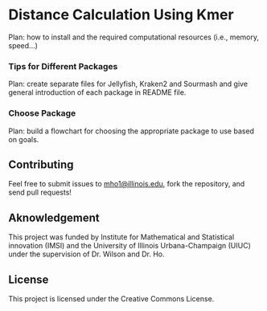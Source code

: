 # Distance Calculation Using Kmer
Plan: how to install and the required computational resources (i.e., memory, speed...)
### Tips for Different Packages
Plan: create separate files for Jellyfish, Kraken2 and Sourmash and give general introduction of each package in README file.
### Choose Package
Plan: build a flowchart for choosing the appropriate package to use based on goals.

## Contributing

Feel free to submit issues to mho1@illinois.edu, fork the repository, and send pull requests!

## Aknowledgement
This project was funded by Institute for Mathematical and Statistical innovation (IMSI) and the University of Illinois Urbana-Champaign (UIUC) under the supervision of Dr. Wilson and Dr. Ho.

## License

This project is licensed under the Creative Commons License.
